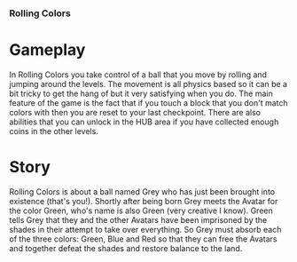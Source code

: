 ### Rolling Colors

# Gameplay

In Rolling Colors you take control of a ball that you move by rolling and jumping around the levels. The movement is all physics based so it can be a bit tricky to get the hang of but it very satisfying when you do. The main feature of the game is the fact that if you touch a block that you don't match colors with then you are reset to your last checkpoint. There are also abilities that you can unlock in the HUB area if you have collected enough coins in the other levels.

# Story

Rolling Colors is about a ball named Grey who has just been brought into existence (that's you!). Shortly after being born Grey meets the Avatar for the color Green, who's name is also Green (very creative I know). Green tells Grey that they and the other Avatars have been imprisoned by the shades in their attempt to take over everything. So Grey must absorb each of the three colors: Green, Blue and Red so that they can free the Avatars and together defeat the shades and restore balance to the land.
